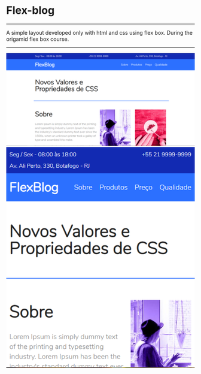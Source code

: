 # Flex-blog
<hr>

A simple layout developed only with html and css using flex box. During the origamid flex box course.

<hr>

<img src="img/project/img1.png">
<img src="img/project/img2.png">
